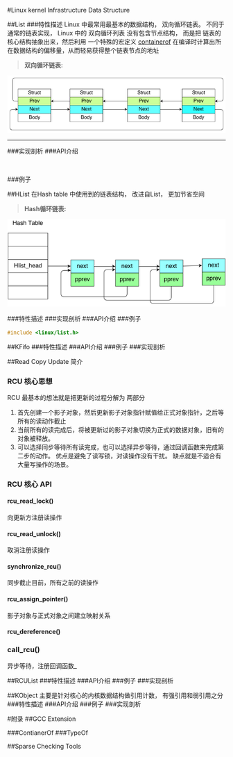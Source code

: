 #Linux kernel Infrastructure Data Structure     

##List
###特性描述
Linux 中最常用最基本的数据结构， 双向循环链表。 不同于通常的链表实现， Linux 中的 双向循环列表 没有包含节点结构， 而是把 链表的核心结构抽象出来，然后利用 一个特殊的宏定义 [containerof](#contianerof) 在编译时计算出所在数据结构的偏移量，从而轻易获得整个链表节点的地址
   
     
    
>  **双向循环链表:**      

![alt text](./pics/Linux_List.png "双向循环链表")    



----------   

###实现剖析
###API介绍
```c
  
```
###例子


##HList
在Hash table 中使用到的链表结构， 改进自List， 更加节省空间


>  **Hash循环链表:**      

![alt text](./pics/Linux_Hlist.png "Hash循环链表")    


###特性描述
###实现剖析
###API介绍
###例子
```c
#include <linux/list.h>
```


##KFifo
###特性描述
###API介绍
###例子
###实现剖析

##Read Copy Update 简介
### RCU 核心思想
RCU  最基本的想法就是把更新的过程分解为 两部分
1. 首先创建一个影子对象，然后更新影子对象指针赋值给正式对象指针，之后等所有的读动作截止
2. 当前所有的读完成后，将被更新过的影子对象切换为正式的数据对象，旧有的对象被释放。
3. 可以选择同步等待所有读完成，也可以选择异步等待，通过回调函数来完成第二步的动作。
优点是避免了读写锁，对读操作没有干扰。 缺点就是不适合有大量写操作的场景。

### RCU 核心 API

#### rcu_read_lock()
向更新方注册读操作
#### rcu_read_unlock()
取消注册读操作
#### synchronize_rcu()
同步截止目前，所有之前的读操作
#### rcu_assign_pointer()
影子对象与正式对象之间建立映射关系
#### rcu_dereference()
### call_rcu()  
异步等待，注册回调函数_

##RCUList
###特性描述
###API介绍
###例子
###实现剖析

##KObject
主要是针对核心的内核数据结构做引用计数， 有强引用和弱引用之分
###特性描述
###API介绍
###例子
###实现剖析


#附录
##GCC Extension 

###ContianerOf 
###TypeOf

##Sparse Checking Tools 


